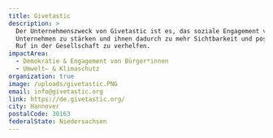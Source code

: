 ```yaml
---
title: Givetastic
description: >
  Der Unternehmenszweck von Givetastic ist es, das soziale Engagement von
  Unternehmen zu stärken und ihnen dadurch zu mehr Sichtbarkeit und positiven
  Ruf in der Gesellschaft zu verhelfen.
impactArea:
  - Demokratie & Engagement von Bürger*innen
  - Umwelt– & Klimaschutz
organization: true
image: /uploads/givetastic.PNG
email: info@givetastic.org
link: https://de.givetastic.org/
city: Hannover
postalCode: 30163
federalState: Niedersachsen
---
```


